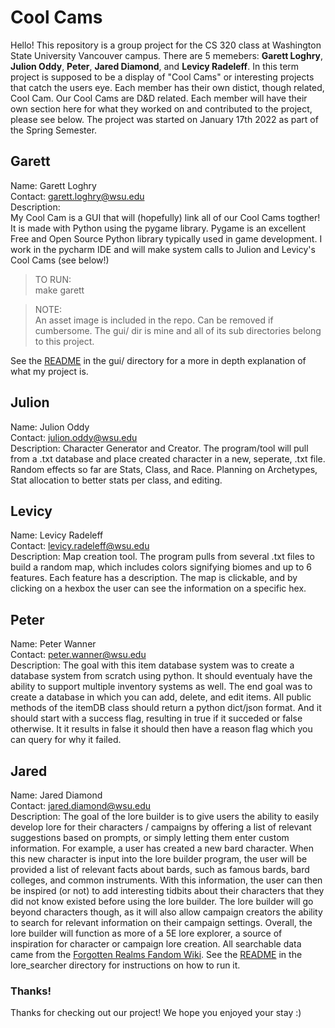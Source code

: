 # Cool Cams
Hello! This repository is a group project for the CS 320 class at Washington State University Vancouver campus. There are 5 memebers: 
**Garett Loghry**, **Julion Oddy**, **Peter**, **Jared Diamond**, and **Levicy Radeleff**. In this term project is supposed to be a display of "Cool Cams" or interesting projects that catch the users eye. Each member has their own distict, though related, Cool Cam. Our Cool Cams are D&D related. Each member will have their own section here for what they worked on and contributed to the project, please see below. The project was started on January 17th 2022 as part of the Spring Semester.

## Garett
Name: Garett Loghry  
Contact: garett.loghry@wsu.edu  
Description:  
My Cool Cam is a GUI that will (hopefully) link all of our Cool Cams togther! It is made with Python using the pygame library. Pygame is an excellent Free and Open Source Python library typically used in game development. I work in the pycharm IDE and will make system calls to Julion and Levicy's Cool Cams (see below!)  

> TO RUN:  
make garett  
> 

> NOTE:  
An asset image is included in the repo. Can be removed if cumbersome. The gui/ dir is mine and all of its
> sub directories belong to this project.

See the [README](https://github.com/gloghry/cs320/tree/master/gui) in the gui/ directory for a more 
    in depth explanation of what my project is.

## Julion
Name: Julion Oddy  
Contact: julion.oddy@wsu.edu  
Description: Character Generator and Creator. The program/tool will pull from a .txt database and place created character in a new, seperate, .txt file. Random effects so far are Stats, Class, and Race. Planning on Archetypes, Stat allocation to better stats per class, and editing.

## Levicy
Name: Levicy Radeleff  
Contact: levicy.radeleff@wsu.edu  
Description: Map creation tool. The program pulls from several .txt files to build a random map, which includes colors signifying biomes and up to 6 features. Each feature has  a description. The map is clickable, and by clicking on a hexbox the user can see the information on a specific hex.   

## Peter
Name: Peter Wanner  
Contact: peter.wanner@wsu.edu  
Description: The goal with this item database system was to create a database system from scratch using python. It should eventualy have the ability to support multiple inventory systems as well. The end goal was to create a database in which you can add, delete, and edit items. All public methods of the itemDB class should return a python dict/json format. And it should start with a success flag, resulting in true if it succeded or false otherwise. It it results in false it should then have a reason flag which you can query for why it failed.

## Jared
Name: Jared Diamond  
Contact: jared.diamond@wsu.edu  
Description: The goal of the lore builder is to give users the ability to easily develop lore for their characters / campaigns by offering a list of relevant suggestions based on prompts, or simply letting them enter custom information. For example, a user has created a new bard character. When this new character is input into the lore builder program, the user will be provided a list of relevant facts about bards, such as famous bards, bard colleges, and common instruments. With this information, the user can then be inspired (or not) to add interesting tidbits about their characters that they did not know existed before using the lore builder. The lore builder will go beyond characters though, as it will also allow campaign creators the ability to search for relevant information on their campaign settings. Overall, the lore builder will function as more of a 5E lore explorer, a source of inspiration for character or campaign lore creation. All searchable data came from the [Forgotten Realms Fandom Wiki](https://forgottenrealms.fandom.com/wiki/Main_Page).
See the [README](https://github.com/gloghry/cs320/tree/master/lore_searcher) in the lore_searcher directory for instructions on how to run it.  

### Thanks!
Thanks for checking out our project! We hope you enjoyed your stay :)
